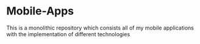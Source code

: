 # Mobile-Apps
This is a monolithic repository which consists all of my mobile applications with the implementation of different technologies
